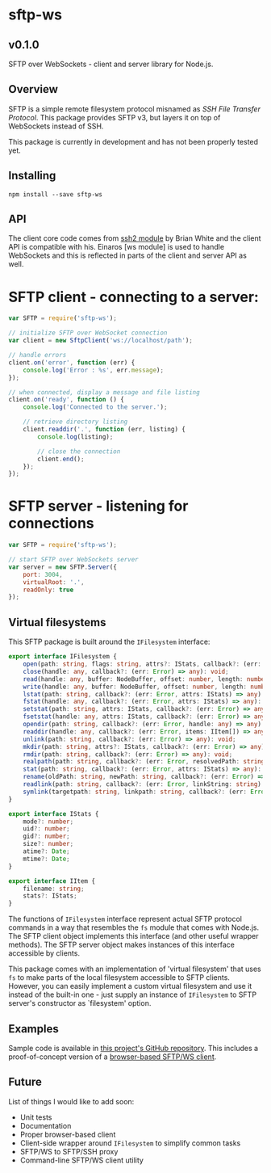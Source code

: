 sftp-ws
=======

v0.1.0
------

SFTP over WebSockets - client and server library for Node.js.

## Overview

SFTP is a simple remote filesystem protocol misnamed as *SSH File Transfer Protocol*. This package provides SFTP v3, but layers it on top of WebSockets instead of SSH.

This package is currently in development and has not been properly tested yet.

## Installing

```shell
npm install --save sftp-ws
```

## API

The client core code comes from [ssh2 module](https://github.com/mscdex/ssh2) by Brian White and the client API is compatible with his.
Einaros [ws module] is used to handle WebSockets and this is reflected in parts of the client and server API as well.

# SFTP client - connecting to a server:

```javascript
var SFTP = require('sftp-ws');

// initialize SFTP over WebSocket connection
var client = new SftpClient('ws://localhost/path');

// handle errors
client.on('error', function (err) {
    console.log('Error : %s', err.message);
});

// when connected, display a message and file listing
client.on('ready', function () {
    console.log('Connected to the server.');

    // retrieve directory listing
    client.readdir('.', function (err, listing) {
        console.log(listing);

		// close the connection
        client.end();
    });
});
```

# SFTP server - listening for connections

```javascript
var SFTP = require('sftp-ws');

// start SFTP over WebSockets server
var server = new SFTP.Server({
    port: 3004,
    virtualRoot: '.',
    readOnly: true
});
```

## Virtual filesystems

This SFTP package is built around the `IFilesystem` interface:

```typescript
export interface IFilesystem {
    open(path: string, flags: string, attrs?: IStats, callback?: (err: Error, handle: any) => any): void;
    close(handle: any, callback?: (err: Error) => any): void;
    read(handle: any, buffer: NodeBuffer, offset: number, length: number, position: number, callback?: (err: Error, bytesRead: number, buffer: NodeBuffer) => any): void;
    write(handle: any, buffer: NodeBuffer, offset: number, length: number, position: number, callback?: (err: Error) => any): void;
    lstat(path: string, callback?: (err: Error, attrs: IStats) => any): void;
    fstat(handle: any, callback?: (err: Error, attrs: IStats) => any): void;
    setstat(path: string, attrs: IStats, callback?: (err: Error) => any): void;
    fsetstat(handle: any, attrs: IStats, callback?: (err: Error) => any): void;
    opendir(path: string, callback?: (err: Error, handle: any) => any): void;
    readdir(handle: any, callback?: (err: Error, items: IItem[]) => any): void;
    unlink(path: string, callback?: (err: Error) => any): void;
    mkdir(path: string, attrs?: IStats, callback?: (err: Error) => any): void;
    rmdir(path: string, callback?: (err: Error) => any): void;
    realpath(path: string, callback?: (err: Error, resolvedPath: string) => any): void;
    stat(path: string, callback?: (err: Error, attrs: IStats) => any): void;
    rename(oldPath: string, newPath: string, callback?: (err: Error) => any): void;
    readlink(path: string, callback?: (err: Error, linkString: string) => any): void;
    symlink(targetpath: string, linkpath: string, callback?: (err: Error) => any): void;
}

export interface IStats {
    mode?: number;
    uid?: number;
    gid?: number;
    size?: number;
    atime?: Date;
    mtime?: Date;
}

export interface IItem {
    filename: string;
    stats?: IStats;
}
```

The functions of `IFilesystem` interface represent actual SFTP protocol commands in a way that resembles the `fs` module that comes with Node.js.
The SFTP client object implements this interface (and other useful wrapper methods).
The SFTP server object makes instances of this interface accessible by clients.

This package comes with an implementation of 'virtual filesystem' that uses `fs` to make parts of the local filesystem accessible to SFTP clients.
However, you can easily implement a custom virtual filesystem and use it instead of the built-in one - just supply an instance of `IFilesystem` to SFTP server's constructor as `filesystem' option.

## Examples

Sample code is available in [this project's GitHub repository](https://github.com/lukaaash/sftp-ws/tree/master/examples).
This includes a proof-of-concept version of a [browser-based SFTP/WS client](https://github.com/lukaaash/sftp-ws/tree/master/examples/web-client).

## Future

List of things I would like to add soon:

- Unit tests
- Documentation
- Proper browser-based client
- Client-side wrapper around `IFilesystem` to simplify common tasks
- SFTP/WS to SFTP/SSH proxy
- Command-line SFTP/WS client utility